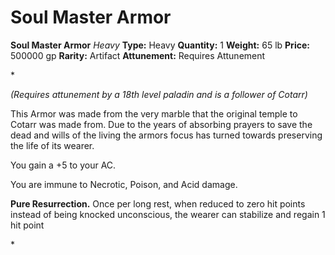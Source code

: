 # Soul Master Armor

**Soul Master Armor**
_Heavy_
**Type:** Heavy
**Quantity:** 1
**Weight:** 65 lb
**Price:** 500000 gp
**Rarity:** Artifact
**Attunement:** Requires Attunement

*<div class="item-attunement"><i>(Requires attunement by a 18th level paladin and is a follower of Cotarr)</i><p>This Armor was made from the very marble that the original temple to Cotarr was made from. Due to the years of absorbing prayers to save the dead and wills of the living the armors focus has turned towards preserving the life of its wearer. 

You gain a +5 to your AC. 

You are immune to Necrotic, Poison, and Acid damage.

<b>Pure Resurrection.</b> Once per long rest, when reduced to zero hit points instead of being knocked unconscious, the wearer can stabilize and regain 1 hit point</p>*